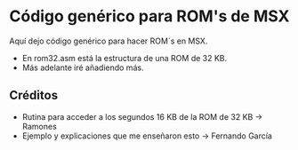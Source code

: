 # Código genérico para ROM's de MSX
Aquí dejo código genérico para hacer ROM´s en MSX.
* En rom32.asm está la estructura de una ROM de 32 KB.
* Más adelante iré añadiendo más.

## Créditos
* Rutina para acceder a los segundos 16 KB de la ROM de 32 KB -> Ramones
* Ejemplo y explicaciones que me enseñaron esto -> Fernando García
